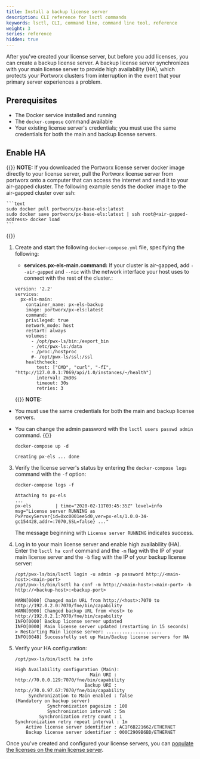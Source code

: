 ```yaml
---
title: Install a backup license server
description: CLI reference for lsctl commands
keywords: lsctl, CLI, command line, command line tool, reference
weight: 3
series: reference
hidden: true
---
```


After you've created your license server, but before you add licenses, you can create a backup license server. A backup license server synchronizes with your main license server to provide high availability (HA), which protects your Portworx clusters from interruption in the event that your primary server experiences a problem.

## Prerequisites

* The Docker service installed and running
* The `docker-compose` command available
* Your existing license server's credentials; you must use the same credentials for both the main and backup license servers.

## Enable HA

{{<info>}}
**NOTE:** If you downloaded the Portworx license server docker image directly to your license server, pull the Portworx license server from portworx onto a computer that can access the internet and send it to your air-gapped cluster. The following example sends the docker image to the air-gapped cluster over ssh:

    ```text
    sudo docker pull portworx/px-base-els:latest
    sudo docker save portworx/px-base-els:latest | ssh root@<air-gapped-address> docker load
    ```
{{</info>}}

1.  Create and start the following `docker-compose.yml` file, specifying the following:

    * **services.px-els-main.command:** If your cluster is air-gapped, add `--air-gapped` and `--nic` with the network interface your host uses to connect with the rest of the cluster.:

    ```text
    version: '2.2'
    services:
      px-els-main:
        container_name: px-els-backup
        image: portworx/px-els:latest
        command:
        privileged: true
        network_mode: host
        restart: always
        volumes:
          - /opt/pwx-ls/bin:/export_bin
          - /etc/pwx-ls:/data
          - /proc:/hostproc
          #- /opt/pwx-ls/ssl:/ssl
        healthcheck:
            test: ["CMD", "curl", "-fI", "http://127.0.0.1:7069/api/1.0/instances/~/health"]
            interval: 2m30s
            timeout: 30s
            retries: 3
    ```

    {{<info>}}
**NOTE:**

* You must use the same credentials for both the main and backup license servers.
* You can change the admin password with the `lsctl users passwd admin` command.
    {{</info>}}

    ```text
    docker-compose up -d
    ```
    ```output
    Creating px-els ... done
    ```

3. Verify the license server's status by entering the `docker-compose logs` command with the `-f` option:

    ```text
    docker-compose logs -f
    ```
    ```output
    Attaching to px-els
    ...
    px-els         | time="2020-02-11T03:45:35Z" level=info msg="License server RUNNING as PxProxyServer{id=0xc0001ee5d0,ver=px-els/1.0.0-34-gc154428,addr=:7070,SSL=false} ..."
    ```
    The message beginning with `License server RUNNING` indicates success.

3. Log in to your main license server and enable high availability (HA). Enter the `lsctl ha conf` command and the `-m` flag with the IP of your main license server and the `-b` flag with the IP of your backup license server:

    ```text
    /opt/pwx-ls/bin/lsctl login -u admin -p password http://<main-host>:<main-port>
    /opt/pwx-ls/bin/lsctl ha conf -m http://<main-host>:<main-port> -b http://<backup-host>:<backup-port>
    ```
    ```output
    WARN[0000] Changed main URL from http://<host>:7070 to http://192.0.2.0:7070/fne/bin/capability
    WARN[0000] Changed backup URL from <host> to http://192.0.2.1:7070/fne/bin/capability
    INFO[0000] Backup license server updated                
    INFO[0000] Main license server updated (restarting in 15 seconds)
    > Restarting Main license server: .....................
    INFO[0048] Successfully set up Main/Backup license servers for HA
    ```

4. Verify your HA configuration:

    ```text
    /opt/pwx-ls/bin/lsctl ha info
    ```
    ```output
    High Availability configuration (Main):
                                Main URI : http://70.0.0.129:7070/fne/bin/capability
                              Backup URI : http://70.0.97.67:7070/fne/bin/capability
         Synchronization to Main enabled : false                                          (Mandatory on backup server)
                Synchronization pagesize : 100
                Synchronization interval : 5m
             Synchronization retry count : 1
   Synchronization retry repeat interval : 1m
        Active license server identifier : AC1F6B221662/ETHERNET
        Backup license server identifier : 000C2909B6BD/ETHERNET
    ```

Once you've created and configured your license servers, you can [populate the licenses on the main license server](/reference/cli/lsctl/add-licenses).

<!-- verified -->
